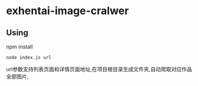 # exhentai-image-cralwer

## Using

npm install

```node index.js url```

url参数支持列表页面和详情页面地址,在项目根目录生成文件夹,自动爬取对应作品全部图片,
